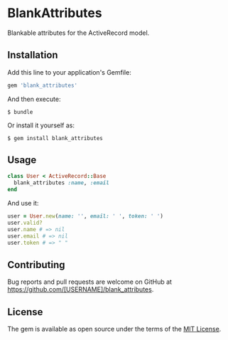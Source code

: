 # BlankAttributes

Blankable attributes for the ActiveRecord model.

## Installation

Add this line to your application's Gemfile:

```ruby
gem 'blank_attributes'
```

And then execute:

    $ bundle

Or install it yourself as:

    $ gem install blank_attributes

## Usage

```ruby
class User < ActiveRecord::Base
  blank_attributes :name, :email
end
```
And use it:

```ruby
user = User.new(name: '', email: ' ', token: ' ')
user.valid?
user.name # => nil
user.email # => nil
user.token # => " "
```

## Contributing

Bug reports and pull requests are welcome on GitHub at https://github.com/[USERNAME]/blank_attributes.


## License

The gem is available as open source under the terms of the [MIT License](http://opensource.org/licenses/MIT).
